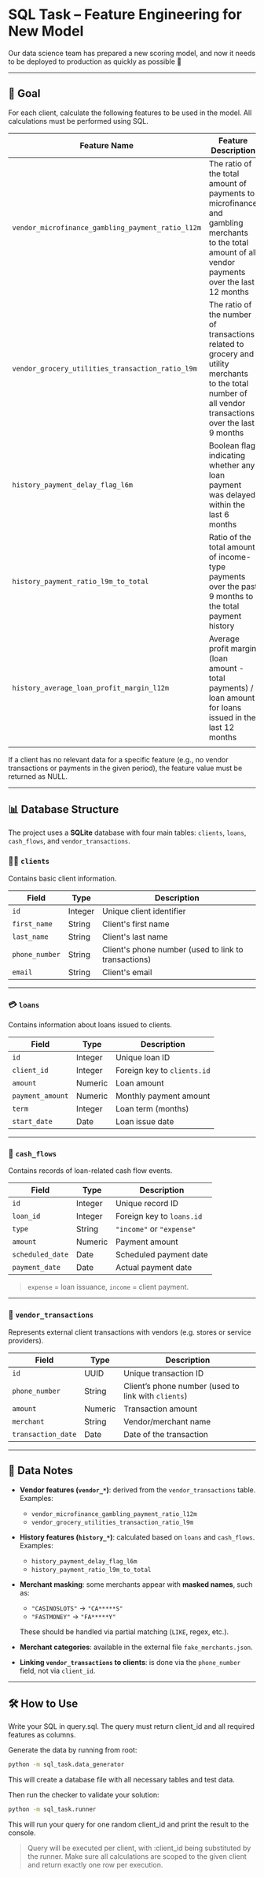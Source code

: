 # SQL Task – Feature Engineering for New Model

Our data science team has prepared a new scoring model, and now it needs to be deployed to production as quickly as possible 🚀

---

## 🎯 Goal

For each client, calculate the following features to be used in the model. All calculations must be performed using SQL.

| Feature Name                                      | Feature Description                                                                                                                                    |
| ------------------------------------------------- | ------------------------------------------------------------------------------------------------------------------------------------------------------ |
| `vendor_microfinance_gambling_payment_ratio_l12m` | The ratio of the total amount of payments to microfinance and gambling merchants to the total amount of all vendor payments over the last 12 months    |
| `vendor_grocery_utilities_transaction_ratio_l9m`  | The ratio of the number of transactions related to grocery and utility merchants to the total number of all vendor transactions over the last 9 months |
| `history_payment_delay_flag_l6m`                  | Boolean flag indicating whether any loan payment was delayed within the last 6 months                                                                  |
| `history_payment_ratio_l9m_to_total`              | Ratio of the total amount of income-type payments over the past 9 months to the total payment history                                                  |
| `history_average_loan_profit_margin_l12m`         | Average profit margin (loan amount - total payments) / loan amount for loans issued in the last 12 months                                              |
|                                                   |

If a client has no relevant data for a specific feature (e.g., no vendor transactions or payments in the given period), the feature value must be returned as NULL.

---

## 📊 Database Structure

The project uses a **SQLite** database with four main tables: `clients`, `loans`, `cash_flows`, and `vendor_transactions`.

### 🧑‍💼 `clients`

Contains basic client information.

| Field          | Type    | Description                                          |
| -------------- | ------- | ---------------------------------------------------- |
| `id`           | Integer | Unique client identifier                             |
| `first_name`   | String  | Client's first name                                  |
| `last_name`    | String  | Client's last name                                   |
| `phone_number` | String  | Client's phone number (used to link to transactions) |
| `email`        | String  | Client's email                                       |

---

### 💳 `loans`

Contains information about loans issued to clients.

| Field            | Type    | Description                 |
| ---------------- | ------- | --------------------------- |
| `id`             | Integer | Unique loan ID              |
| `client_id`      | Integer | Foreign key to `clients.id` |
| `amount`         | Numeric | Loan amount                 |
| `payment_amount` | Numeric | Monthly payment amount      |
| `term`           | Integer | Loan term (months)          |
| `start_date`     | Date    | Loan issue date             |

---

### 💸 `cash_flows`

Contains records of loan-related cash flow events.

| Field            | Type    | Description               |
| ---------------- | ------- | ------------------------- |
| `id`             | Integer | Unique record ID          |
| `loan_id`        | Integer | Foreign key to `loans.id` |
| `type`           | String  | `"income"` or `"expense"` |
| `amount`         | Numeric | Payment amount            |
| `scheduled_date` | Date    | Scheduled payment date    |
| `payment_date`   | Date    | Actual payment date       |

> `expense` = loan issuance, `income` = client payment.

---

### 🏪 `vendor_transactions`

Represents external client transactions with vendors (e.g. stores or service providers).

| Field              | Type    | Description                                         |
| ------------------ | ------- | --------------------------------------------------- |
| `id`               | UUID    | Unique transaction ID                               |
| `phone_number`     | String  | Client’s phone number (used to link with `clients`) |
| `amount`           | Numeric | Transaction amount                                  |
| `merchant`         | String  | Vendor/merchant name                                |
| `transaction_date` | Date    | Date of the transaction                             |

---

## 🧠 Data Notes

- **Vendor features (`vendor_*`)**: derived from the `vendor_transactions` table. Examples:

  - `vendor_microfinance_gambling_payment_ratio_l12m`
  - `vendor_grocery_utilities_transaction_ratio_l9m`

- **History features (`history_*`)**: calculated based on `loans` and `cash_flows`. Examples:

  - `history_payment_delay_flag_l6m`
  - `history_payment_ratio_l9m_to_total`

- **Merchant masking**: some merchants appear with **masked names**, such as:

  - `"CASINOSLOTS"` → `"CA*****S"`
  - `"FASTMONEY"` → `"FA*****Y"`

  These should be handled via partial matching (`LIKE`, regex, etc.).

- **Merchant categories**: available in the external file `fake_merchants.json`.

- **Linking `vendor_transactions` to clients**: is done via the `phone_number` field, not via `client_id`.

---

## 🛠 How to Use

Write your SQL in query.sql.
The query must return client_id and all required features as columns.

Generate the data by running from root:

```bash
python -m sql_task.data_generator
```

This will create a database file with all necessary tables and test data.

Then run the checker to validate your solution:

```bash
python -m sql_task.runner
```

This will run your query for one random client_id and print the result to the console.

> Query will be executed per client, with :client_id being substituted by the runner.
> Make sure all calculations are scoped to the given client and return exactly one row per execution.
